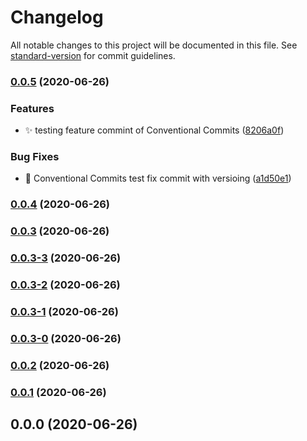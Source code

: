 # Changelog

All notable changes to this project will be documented in this file. See [standard-version](https://github.com/conventional-changelog/standard-version) for commit guidelines.

### [0.0.5](https://github.com/Jaypastagia/Token-Based-Login--MEAN/compare/v0.0.4...v0.0.5) (2020-06-26)


### Features

* :sparkles: testing feature commint of Conventional Commits ([8206a0f](https://github.com/Jaypastagia/Token-Based-Login--MEAN/commit/8206a0fc9ca939395bfb887920600c7281c900ba))


### Bug Fixes

* :bug: Conventional Commits test fix commit with versioing ([a1d50e1](https://github.com/Jaypastagia/Token-Based-Login--MEAN/commit/a1d50e1422242fb167e9fd27242b1cdb6537118b))

### [0.0.4](https://github.com/Jaypastagia/Token-Based-Login--MEAN/compare/v0.0.3...v0.0.4) (2020-06-26)

### [0.0.3](https://github.com/Jaypastagia/Token-Based-Login--MEAN/compare/v0.0.3-3...v0.0.3) (2020-06-26)

### [0.0.3-3](https://github.com/Jaypastagia/Token-Based-Login--MEAN/compare/v0.0.3-2...v0.0.3-3) (2020-06-26)

### [0.0.3-2](https://github.com/Jaypastagia/Token-Based-Login--MEAN/compare/v0.0.3-1...v0.0.3-2) (2020-06-26)

### [0.0.3-1](https://github.com/Jaypastagia/Token-Based-Login--MEAN/compare/v0.0.3-0...v0.0.3-1) (2020-06-26)

### [0.0.3-0](https://github.com/Jaypastagia/Token-Based-Login--MEAN/compare/v0.0.2...v0.0.3-0) (2020-06-26)

### [0.0.2](https://github.com/Jaypastagia/Token-Based-Login--MEAN/compare/v0.0.1...v0.0.2) (2020-06-26)

### [0.0.1](https://github.com/Jaypastagia/Token-Based-Login--MEAN/compare/v0.0.0...v0.0.1) (2020-06-26)

## 0.0.0 (2020-06-26)
